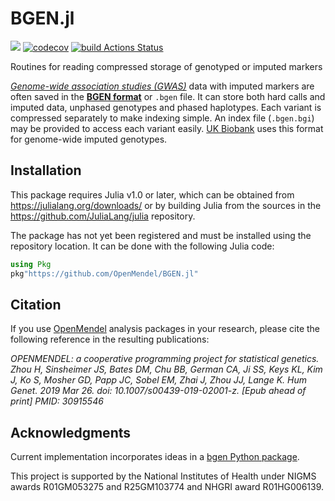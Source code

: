 # BGEN.jl
[![](https://img.shields.io/badge/docs-latest-blue.svg)](https://OpenMendel.github.io/BGEN.jl/dev) 
[![codecov](https://codecov.io/gh/OpenMendel/BGEN.jl/branch/main/graph/badge.svg?token=W28QPREGC7)](https://codecov.io/gh/OpenMendel/BGEN.jl)
[![build Actions Status](https://github.com/OpenMendel/BGEN.jl/workflows/CI/badge.svg)](https://github.com/OpenMendel/BGEN.jl/actions)

Routines for reading compressed storage of genotyped or imputed markers

[*Genome-wide association studies (GWAS)*](https://en.wikipedia.org/wiki/Genome-wide_association_study) data with imputed markers are often saved in the [**BGEN format**](https://www.well.ox.ac.uk/~gav/bgen_format/) or `.bgen` file.
It can store both hard calls and imputed data, unphased genotypes and phased haplotypes. Each variant is compressed separately to make indexing simple. An index file (`.bgen.bgi`) may be provided to access each variant easily. [UK Biobank](https://www.ukbiobank.ac.uk/) uses this format for genome-wide imputed genotypes.

## Installation

This package requires Julia v1.0 or later, which can be obtained from
https://julialang.org/downloads/ or by building Julia from the sources in the
https://github.com/JuliaLang/julia repository.

The package has not yet been registered and must be installed using the repository location. 
It can be done with the following Julia code:
```julia
using Pkg
pkg"https://github.com/OpenMendel/BGEN.jl"
```

## Citation

If you use [OpenMendel](https://openmendel.github.io) analysis packages in your research, please cite the following reference in the resulting publications:

*OPENMENDEL: a cooperative programming project for statistical genetics. Zhou H, Sinsheimer JS, Bates DM, Chu BB, German CA, Ji SS, Keys KL, Kim J, Ko S, Mosher GD, Papp JC, Sobel EM, Zhai J, Zhou JJ, Lange K. Hum Genet. 2019 Mar 26. doi: 10.1007/s00439-019-02001-z. [Epub ahead of print] PMID: 30915546*

## Acknowledgments

Current implementation incorporates ideas in a [bgen Python package](https://github.com/jeremymcrae/bgen).

This project is supported by the National Institutes of Health under NIGMS awards R01GM053275 and R25GM103774 and NHGRI award R01HG006139.
